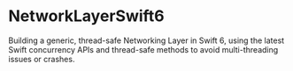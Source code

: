 # NetworkLayerSwift6
Building a generic, thread-safe Networking Layer in Swift 6, using the latest Swift concurrency APIs and thread-safe methods to avoid multi-threading issues or crashes.
